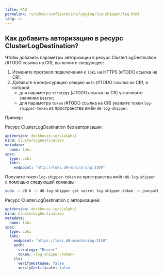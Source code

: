 ```yaml
---
title: FAQ
permalink: ru/admin/configuration/logging/log-shipper/faq.html
lang: ru
---
```


## Как добавить авторизацию в ресурс ClusterLogDestination?

Чтобы добавить параметры авторизации в ресурс ClusterLogDestination (#TODO ссылка на CR), выполните следующее:

1. Измените протокол подключения к `loki` на HTTPS (#TODO ссылка на CR).
1. Добавьте в конфигурацию секцию `auth` (#TODO ссылка на CR), в которой:
   - для параметра `strategy` (#TODO ссылка на CR) установите значение `Bearer`;
   - для параметра `token` (#TODO ссылка на CR) укажите токен `log-shipper-token` из пространства имён `d8-log-shipper`.

Пример:

Ресурс ClusterLogDestination без авторизации:

```yaml
apiVersion: deckhouse.io/v1alpha1
kind: ClusterLogDestination
metadata:
  name: loki
spec:
  type: Loki
  loki:
    endpoint: "http://loki.d8-monitoring:3100"
```

Получите токен `log-shipper-token` из пространства имён `d8-log-shipper` с помощью следующей команды:

```bash
sudo -i d8 k -n d8-log-shipper get secret log-shipper-token -o jsonpath='{.data.token}' | base64 -d
```

Ресурс ClusterLogDestination с авторизацией:

```yaml
apiVersion: deckhouse.io/v1alpha1
kind: ClusterLogDestination
metadata:
  name: loki
spec:
  type: Loki
  loki:
    endpoint: "https://loki.d8-monitoring:3100"
    auth:
      strategy: "Bearer"
      token: <log-shipper-token>
    tls:
      verifyHostname: false
      verifyCertificate: false
```
